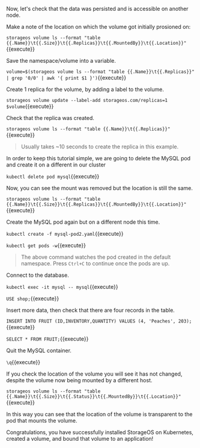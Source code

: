 Now, let's check that the data was persisted and is accessible on another node.

Make a note of the location on which the volume got initially prosioned on:

`storageos volume ls --format "table {{.Name}}\t{{.Size}}\t{{.Replicas}}\t{{.MountedBy}}\t{{.Location}}"`{{execute}}

Save the namespace/volume into a variable.

`volume=$(storageos volume ls --format "table {{.Name}}\t{{.Replicas}}" | grep '0/0' | awk '{ print $1 }')`{{execute}}

Create 1 replica for the volume, by adding a label to the volume.

`storageos volume update --label-add storageos.com/replicas=1 $volume`{{execute}}

Check that the replica was created.

`storageos volume ls --format "table {{.Name}}\t{{.Replicas}}"`{{execute}}

> Usually takes ~10 seconds to create the replica in this example.

In order to keep this tutorial simple, we are going to delete the MySQL pod and create it on a different in our cluster

`kubectl delete pod mysql`{{execute}}

Now, you can see the mount was removed but the location is still the same.

`storageos volume ls --format "table {{.Name}}\t{{.Size}}\t{{.Replicas}}\t{{.MountedBy}}\t{{.Location}}"`{{execute}}


Create the MySQL pod again but on a different node this time.

`kubectl create -f mysql-pod2.yaml`{{execute}}

`kubectl get pods -w`{{execute}}

> The above command watches the pod created in the default namespace. Press `Ctrl+C` to continue once the pods are up.

Connect to the database.

`kubectl exec -it mysql -- mysql`{{execute}}

`USE shop;`{{execute}}

Insert more data, then check that there are four records in the table.

`INSERT INTO FRUIT (ID,INVENTORY,QUANTITY) VALUES (4, 'Peaches', 203);`{{execute}}

`SELECT * FROM FRUIT;`{{execute}}

Quit the MySQL container.

`\q`{{execute}}

If you check the location of the volume you will see it has not changed,
despite the volume now being mounted by a different host.

`storageos volume ls --format "table {{.Name}}\t{{.Size}}\t{{.Status}}\t{{.MountedBy}}\t{{.Location}}"`{{execute}}

In this way you can see that the location of the volume is transparent to the
pod that mounts the volume.

Congratulations, you have successfully installed StorageOS on Kubernetes, created a volume, and bound that volume to an application!